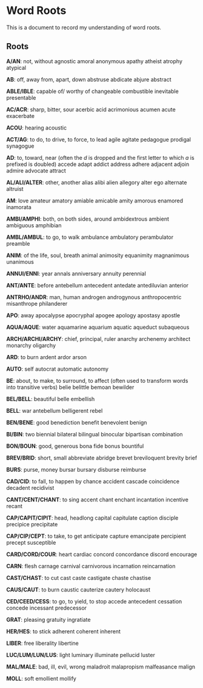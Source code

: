 # Word Roots
This is a document to record my understanding of word roots.

## Roots
**A/AN**: not, without
agnostic
amoral
anonymous
apathy
atheist
atrophy
atypical

**AB**: off, away from, apart, down
abstruse
abdicate
abjure
abstract

**ABLE/IBLE**: capable of/ worthy of
changeable
combustible
inevitable
presentable

**AC/ACR**: sharp, bitter, sour
acerbic
acid
acrimonious
acumen
acute
exacerbate

**ACOU**: hearing
acoustic

**ACT/AG**: to do, to drive, to force, to lead
agile
agitate
pedagogue
prodigal
synagogue

**AD**: to, toward, near (often the *d* is dropped and the first letter to which *a* is prefixed is doubled)
accede
adapt
addict
address
adhere
adjacent
adjoin
admire
advocate
attract

**AL/ALI/ALTER**: other, another
alias
alibi
alien
allegory
alter ego
alternate
altruist

**AM**: love
amateur
amatory
amiable
amicable
amity
amorous
enamored
inamorata

**AMBI/AMPHI**: both, on both sides, around
ambidextrous
ambient
ambiguous
amphibian

**AMBL/AMBUL**: to go, to walk
ambulance
ambulatory
perambulator
preamble

**ANIM**: of the life, soul, breath
animal
animosity
equanimity
magnanimous
unanimous

**ANNUI/ENNI**: year
annals
anniversary
annuity
perennial

**ANT/ANTE**: before
antebellum
antecedent
antedate
antediluvian
anterior

**ANTRHO/ANDR**: man, human
androgen
androgynous
anthropocentric
misanthrope
philanderer

**APO**: away
apocalypse
apocryphal
apogee
apology
apostasy
apostle

**AQUA/AQUE**: water
aquamarine
aquarium
aquatic
aqueduct
subaqueous

**ARCH/ARCHI/ARCHY**: chief, principal, ruler
anarchy
archenemy
architect
monarchy
oligarchy

**ARD**: to burn
ardent
ardor
arson

**AUTO**: self
autocrat
automatic
autonomy

**BE**: about, to make, to surround, to affect (often used to transform words into transitive verbs)
belie
belittle
bemoan 
bewilder

**BEL/BELL**: beautiful
belle
embellish

**BELL**: war
antebellum
belligerent
rebel

**BEN/BENE**: good
benediction
benefit
benevolent
benign

**BI/BIN**: two
biennial
bilateral
bilingual
binocular
bipartisan
combination

**BON/BOUN**: good, generous
bona fide
bonus
bountiful

**BREV/BRID**: short, small
abbreviate
abridge
brevet
breviloquent
brevity
brief

**BURS**: purse, money
bursar
bursary
disburse
reimburse

**CAD/CID**: to fall, to happen by chance
accident
cascade
coincidence
decadent
recidivist

**CANT/CENT/CHANT**: to sing
accent
chant
enchant
incantation
incentive
recant

**CAP/CAPIT/CIPIT**: head, headlong
capital
capitulate
caption
disciple
precipice
precipitate

**CAP/CIP/CEPT**: to take, to get
anticipate
capture
emancipate
percipient
precept
susceptible

**CARD/CORD/COUR**: heart
cardiac
concord
concordance
discord
encourage

**CARN**: flesh
carnage
carnival
carnivorous
incarnation
reincarnation

**CAST/CHAST**: to cut
cast
caste
castigate
chaste
chastise

**CAUS/CAUT**: to burn
caustic
cauterize
cautery
holocaust

**CED/CEED/CESS**: to go, to yield, to stop
accede
antecedent
cessation
concede
incessant
predecessor 

**GRAT**: pleasing
gratuity
ingratiate

**HER/HES**: to stick
adherent
coherent
inherent

**LIBER**: free
liberality
libertine

**LUC/LUM/LUN/LUS**: light
luminary
illuminate
pellucid
luster

**MAL/MALE**: bad, ill, evil, wrong
maladroit
malapropism
malfeasance
malign

**MOLL**: soft
emollient
mollify